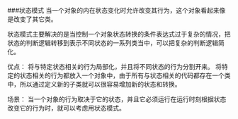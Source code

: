 ###状态模式
当一个对象的内在状态变化时允许改变其行为，这个对象看起来像是改变了其它类。

状态模式主要解决的是当控制一个对象状态转换的条件表达式过于复杂的情况，把状态的判断逻辑转移到表示不同状态的一系列类当中，可以把复杂的判断逻辑简化。

优点：
    将与特定状态相关的行为局部化，并且将不同状态的行为分割开来。
    将特定的状态相关的行为都放入一个对象中，由于所有与状态相关的代码都存在一个类中，所以通过定义新的子类就可以很容易增加新的状态和转换。
    
场景：
    当一个对象的行为取决于它的状态，并且它必须运行在运行时刻根据状态改变它的行为时，就可以考虑用状态模式。